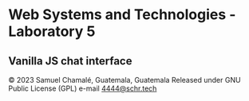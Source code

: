 # Web Systems and Technologies - Laboratory 5
## Vanilla JS chat interface
© 2023 Samuel Chamalé, Guatemala, Guatemala
Released under GNU Public License (GPL)
e-mail 4444@schr.tech
